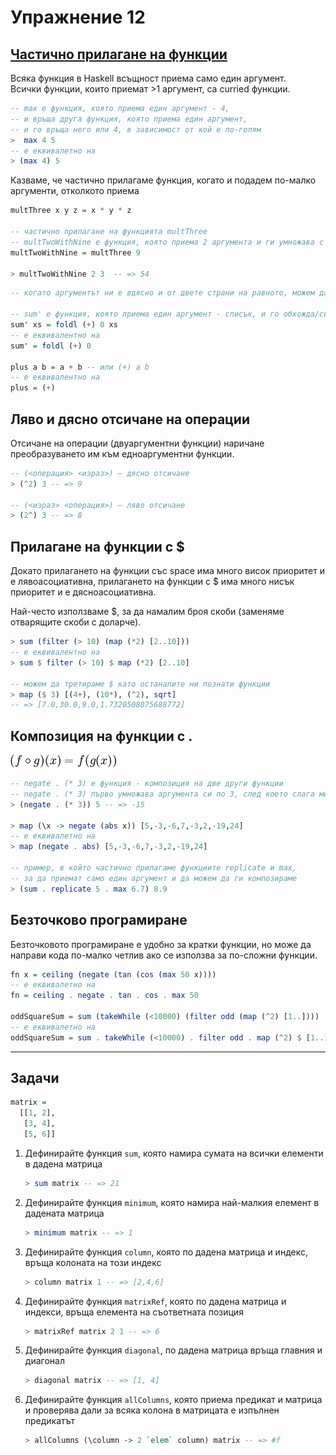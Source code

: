 # Упражнение 12

## [Частично прилагане на функции](http://learnyouahaskell.com/higher-order-functions#curried-functions)

Всяка функция в Haskell всъщност приема само един аргумент.  
Всички функции, които приемат >1 аргумент, са curried функции.

```haskell
-- max е функция, която приема един аргумент - 4,
-- и връща друга функция, която приема един аргумент,
-- и го връща него или 4, в зависимост от кой е по-голям
>  max 4 5  
-- е еквивалетно на
> (max 4) 5
```

Казваме, че частично прилагаме функция, когато и подадем по-малко аргументи, отколкото приема
```haskell
multThree x y z = x * y * z  

-- частично прилагане на функцията multThree
-- multTwoWithNine e функция, която приема 2 аргумента и ги умножава с 9
multTwoWithNine = multThree 9 

> multTwoWithNine 2 3  -- => 54
```

```haskell
-- когато аргументът ни е вдясно и от двете страни на равното, можем да го пропуснем

-- sum' е функция, която приема един аргумент - списък, и го обхожда/свива
sum' xs = foldl (+) 0 xs  
-- е еквивалентно на
sum' = foldl (+) 0

plus a b = a + b -- или (+) a b
-- е еквивалентно на
plus = (+)
```

## Ляво и дясно отсичане на операции

Отсичане на операции (двуаргументни функции) наричане преобразуването им към едноаргументни функции.

```haskell
-- (<операция> <израз>) — дясно отсичане
> (^2) 3 -- => 9

-- (<израз> <операция>) — ляво отсичане
> (2^) 3 -- => 8
```

## Прилагане на функции с $

Докато прилагането на функции със space има много висок приоритет и е лявоасоциативна, прилагането на функции с $ има много нисък приоритет и е дясноасоциативна.  

Най-често използваме $, за да намалим броя скоби (заменяме отварящите скоби с доларче).

```haskell
> sum (filter (> 10) (map (*2) [2..10]))
-- е еквивалентно на
> sum $ filter (> 10) $ map (*2) [2..10]

-- можем да третираме $ като останалите ни познати функции
> map ($ 3) [(4+), (10*), (^2), sqrt]
-- => [7.0,30.0,9.0,1.7320508075688772]
```

## Композиция на функции с .

![Function Composition](./function-composition.png)

```haskell
-- negate . (* 3) е функция - композиция на две други функции
-- negate . (* 3) първо умножава аргумента си по 3, след което слага минус пред получения резултат
> (negate . (* 3)) 5 -- => -15

> map (\x -> negate (abs x)) [5,-3,-6,7,-3,2,-19,24]
-- e еквивалетно на
> map (negate . abs) [5,-3,-6,7,-3,2,-19,24] 

-- пример, в който частично прилагаме функциите replicate и max, 
-- за да приемат само един аргумент и да можем да ги композираме
> (sum . replicate 5 . max 6.7) 8.9
```

## Безточково програмиране

Безточковото програмиране е удобно за кратки функции, но може да направи кода по-малко четлив ако се използва за по-сложни функции.

```haskell
fn x = ceiling (negate (tan (cos (max 50 x))))
-- е еквивалетно на
fn = ceiling . negate . tan . cos . max 50

oddSquareSum = sum (takeWhile (<10000) (filter odd (map (^2) [1..])))     
-- е еквивалетно на
oddSquareSum = sum . takeWhile (<10000) . filter odd . map (^2) $ [1..]  
```
---

## Задачи

```haskell
matrix =
  [[1, 2],
   [3, 4],
   [5, 6]]
```

1. Дефинирайте функция `sum`, която намира сумата на всички елементи в дадена матрица

    ```haskell
    > sum matrix -- => 21
    ```

2. Дефинирайте функция `minimum`, която намира най-малкия елемент в дадената матрица

    ```haskell
    > minimum matrix -- => 1
    ```

3. Дефинирайте функция `column`, която по дадена матрица и индекс, връща колоната на този индекс

    ```haskell
    > column matrix 1 -- => [2,4,6]
    ```

4. Дефинирайте функция `matrixRef`, която по дадена матрица и индекси, връща елемента на съответната позиция

    ```haskell
    > matrixRef matrix 2 1 -- => 6
    ```

5. Дефинирайте функция `diagonal`, по дадена матрица връща главния и диагонал

    ```haskell
    > diagonal matrix -- => [1, 4]
    ```

6. Дефинирайте функция `allColumns`, която приема предикат и матрица и проверява дали за всяка колона в матрицата е изпълнен предикатът

    ```haskell
    > allColumns (\column -> 2 `elem` column) matrix -- => #f
    ```